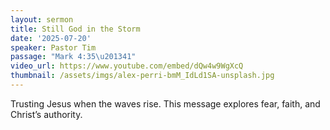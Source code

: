 ```yaml
---
layout: sermon
title: Still God in the Storm
date: '2025-07-20'
speaker: Pastor Tim
passage: "Mark 4:35\u201341"
video_url: https://www.youtube.com/embed/dQw4w9WgXcQ
thumbnail: /assets/imgs/alex-perri-bmM_IdLd1SA-unsplash.jpg
---
```


Trusting Jesus when the waves rise. This message explores fear, faith, and Christ’s authority.
